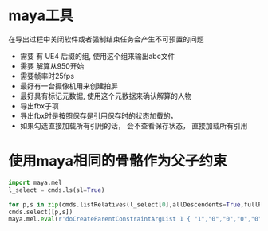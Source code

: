 # maya工具

在导出过程中关闭软件或者强制结束任务会产生不可预置的问题

- 需要 有 UE4 后缀的组, 使用这个组来输出abc文件
- 需要 解算从950开始
- 需要帧率时25fps
- 最好有一台摄像机用来创建拍屏
- 最好具有标记元数据, 使用这个元数据来确认解算的人物
- 导出fbx子项
- 导出fbx时是按照保存是引用保存时的状态加载的，
- 如果勾选直接加载所有引用的话， 会不查看保存状态， 直接加载所有引用

# 使用maya相同的骨骼作为父子约束

``` python
import maya.mel
l_select = cmds.ls(sl=True)

for p,s in zip(cmds.listRelatives(l_select[0],allDescendents=True,fullPath=True),cmds.listRelatives(l_select[1],allDescendents=True,fullPath=True)):
cmds.select([p,s])
maya.mel.eval(r'doCreateParentConstraintArgList 1 { "1","0","0","0","0","0","0","0","1","","1" };');
```